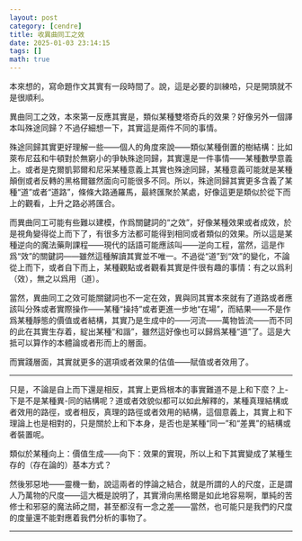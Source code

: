```yaml
---
layout: post
category: [cendre]
title: 收異曲同工之效
date: 2025-01-03 23:14:15
tags: []
math: true
---
```


本來想的，寫命題作文其實有一段時間了。說，這是必要的訓練哈，只是開頭就不是很順利。

異曲同工之效，本來第一反應其實是，類似某種雙塔奇兵的效果？好像另外一個譯本叫殊途同歸？不過仔細想一下，其實這是兩件不同的事情。

殊途同歸其實更好理解一些——個人的角度來說——類似某種倒置的樹結構：比如萊布尼茲和牛頓對於無窮小的爭執殊途同歸，其實還是一件事情——某種數學意義上。或者是克爾凱郭爾和尼采某種意義上其實也殊途同歸，某種意義可能就是某種顛倒或者反轉的黑格爾雖然面向可能很多不同。所以，殊途同歸其實更多含義了某種“道”或者“道路”，條條大路通羅馬，最終匯聚於某處，好像這更是類似於從下而上的觀看，上升之路必將匯合。

而異曲同工可能有些難以建模，作爲關鍵詞的“之效”，好像某種效果或者成效，於是視角變得從上而下了，有很多方法都可能得到相同或者類似的效果。所以這是某種逆向的魔法藥劑課程——現代的話語可能應該叫——逆向工程，當然，這是作爲“效”的關鍵詞——雖然這種解讀其實並不唯一。不過從“道”到“效”的變化，不論從上而下，或者自下而上，某種觀點或者觀看其實是件很有趣的事情：有之以爲利（效），無之以爲用（道）。

當然，異曲同工之效可能關鍵詞也不一定在效，異與同其實本來就有了道路或者應該叫分殊或者實際操作——某種“操持”或者更進一步地“在場”，而結果——不是作爲某種靜態的價值或者結構，其實乃是生成中的——河流——萬物皆流——而不同的此在其實生存着，綻出某種“和諧”，雖然這好像也可以歸爲某種“道”了。這是大抵可以算作的本體論或者形而上的層面。

而實踐層面，其實就更多的選項或者效果的估值——賦值或者效用了。

------

只是，不論是自上而下還是相反，其實上更爲根本的事實難道不是上和下麼？上-下是不是某種異-同的結構呢？道或者效貌似都可以如此解釋的，某種真理結構或者效用的路徑，或者相反，真理的路徑或者效用的結構，這個意義上，其實上和下理論上也是相對的，只是關於上和下本身，是否也是某種“同一”和“差異”的結構或者裝置呢。

類似於某種向上：價值生成——向下：效果的實現，所以上和下其實變成了某種生存的（存在論的）基本方式？

然後邪惡地——靈機一動，說這兩者的悖論之結合，就是所謂的人的尺度，正是謂人乃萬物的尺度——這大概是說明了，其實滑向黑格爾是如此地容易啊，單純的苦修士和邪惡的魔法師之間，甚至都沒有一念之差——當然，也可能只是我們的尺度的度量還不能對應着我們分析的事物了。

--------




